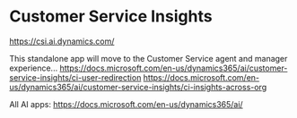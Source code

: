# Customer Service Insights

https://csi.ai.dynamics.com/


This standalone app will move to the Customer Service agent and manager experience...
https://docs.microsoft.com/en-us/dynamics365/ai/customer-service-insights/ci-user-redirection
https://docs.microsoft.com/en-us/dynamics365/ai/customer-service-insights/ci-insights-across-org

All AI apps:
https://docs.microsoft.com/en-us/dynamics365/ai/
